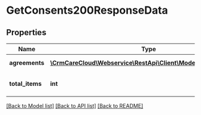 # GetConsents200ResponseData

## Properties
Name | Type | Description | Notes
------------ | ------------- | ------------- | -------------
**agreements** | [**\CrmCareCloud\Webservice\RestApi\Client\Model\AgreementList[]**](AgreementList.md) | List of the consents. | [optional] 
**total_items** | **int** | Number of all found consents. | [optional] 

[[Back to Model list]](../../README.md#documentation-for-models) [[Back to API list]](../../README.md#documentation-for-api-endpoints) [[Back to README]](../../README.md)

